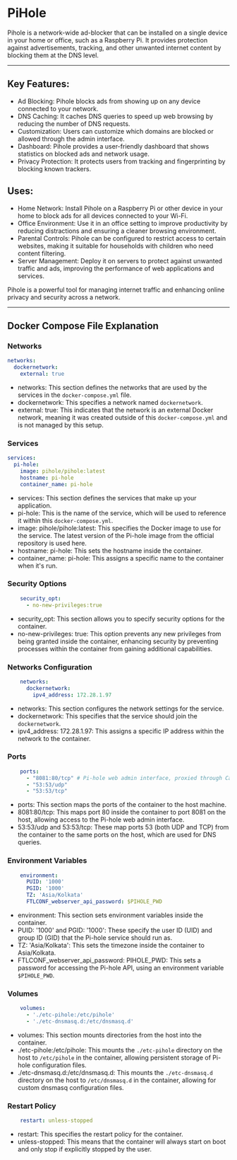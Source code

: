 # PiHole
Pihole is a network-wide ad-blocker that can be installed on a single device in your home or office, such as a Raspberry Pi. It provides protection against advertisements, tracking, and other unwanted internet content by blocking them at the DNS level.

---
## Key Features:
- Ad Blocking: Pihole blocks ads from showing up on any device connected to your network.
- DNS Caching: It caches DNS queries to speed up web browsing by reducing the number of DNS requests.
- Customization: Users can customize which domains are blocked or allowed through the admin interface.
- Dashboard: Pihole provides a user-friendly dashboard that shows statistics on blocked ads and network usage.
- Privacy Protection: It protects users from tracking and fingerprinting by blocking known trackers.

## Uses:
- Home Network: Install Pihole on a Raspberry Pi or other device in your home to block ads for all devices connected to your Wi-Fi.
- Office Environment: Use it in an office setting to improve productivity by reducing distractions and ensuring a cleaner browsing environment.
- Parental Controls: Pihole can be configured to restrict access to certain websites, making it suitable for households with children who need content filtering.
- Server Management: Deploy it on servers to protect against unwanted traffic and ads, improving the performance of web applications and services.

Pihole is a powerful tool for managing internet traffic and enhancing online privacy and security across a network.

---
## Docker Compose File Explanation
### Networks

```yaml
networks:
  dockernetwork:
    external: true
```
- networks: This section defines the networks that are used by the services in the `docker-compose.yml` file.
- dockernetwork: This specifies a network named `dockernetwork`.
- external: true: This indicates that the network is an external Docker network, meaning it was created outside of this `docker-compose.yml` and is not managed by this setup.

### Services

```yaml
services:
  pi-hole:
    image: pihole/pihole:latest
    hostname: pi-hole
    container_name: pi-hole
```
- services: This section defines the services that make up your application.
- pi-hole: This is the name of the service, which will be used to reference it within this `docker-compose.yml`.
- image: pihole/pihole:latest: This specifies the Docker image to use for the service. The latest version of the Pi-hole image from the official repository is used here.
- hostname: pi-hole: This sets the hostname inside the container.
- container_name: pi-hole: This assigns a specific name to the container when it's run.

### Security Options

```yaml
    security_opt:
      - no-new-privileges:true
```
- security_opt: This section allows you to specify security options for the container.
- no-new-privileges: true: This option prevents any new privileges from being granted inside the container, enhancing security by preventing processes within the container from gaining additional capabilities.

### Networks Configuration

```yaml
    networks:
      dockernetwork:
        ipv4_address: 172.28.1.97
```
- networks: This section configures the network settings for the service.
- dockernetwork: This specifies that the service should join the `dockernetwork`.
- ipv4_address: 172.28.1.97: This assigns a specific IP address within the network to the container.

### Ports

```yaml
    ports:
      - "8081:80/tcp" # Pi-hole web admin interface, proxied through Caddy (configure port in Caddyfile)
      - "53:53/udp"
      - "53:53/tcp"
```
- ports: This section maps the ports of the container to the host machine.
- 8081:80/tcp: This maps port 80 inside the container to port 8081 on the host, allowing access to the Pi-hole web admin interface.
- 53:53/udp and 53:53/tcp: These map ports 53 (both UDP and TCP) from the container to the same ports on the host, which are used for DNS queries.

### Environment Variables

```yaml
    environment:
      PUID: '1000'
      PGID: '1000'
      TZ: 'Asia/Kolkata'
      FTLCONF_webserver_api_password: $PIHOLE_PWD
```
- environment: This section sets environment variables inside the container.
- PUID: '1000' and PGID: '1000': These specify the user ID (UID) and group ID (GID) that the Pi-hole service should run as.
- TZ: 'Asia/Kolkata': This sets the timezone inside the container to Asia/Kolkata.
- FTLCONF_webserver_api_password: PIHOLE_PWD: This sets a password for accessing the Pi-hole API, using an environment variable `$PIHOLE_PWD`.

### Volumes

```yaml
    volumes:
      - './etc-pihole:/etc/pihole'
      - './etc-dnsmasq.d:/etc/dnsmasq.d'
```
- volumes: This section mounts directories from the host into the container.
- ./etc-pihole:/etc/pihole: This mounts the `./etc-pihole` directory on the host to `/etc/pihole` in the container, allowing persistent storage of Pi-hole configuration files.
- ./etc-dnsmasq.d:/etc/dnsmasq.d: This mounts the `./etc-dnsmasq.d` directory on the host to `/etc/dnsmasq.d` in the container, allowing for custom dnsmasq configuration files.

### Restart Policy

```yaml
    restart: unless-stopped
```
- restart: This specifies the restart policy for the container.
- unless-stopped: This means that the container will always start on boot and only stop if explicitly stopped by the user.